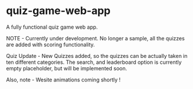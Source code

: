 # quiz-game-web-app
A fully functional quiz game web app.

NOTE - Currently under development. No longer a sample, all the quizzes are added with scoring functionality. 

Quiz Update - New Quizzes added, so the quizzes can be actually taken in ten different categories. The search, and leaderboard option is  currently empty placeholder, but will be implemented soon.

Also, note - Wesite animations coming shortly !
